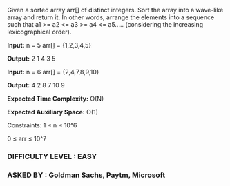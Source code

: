 Given a sorted array arr[] of distinct integers. Sort the array into a wave-like array and return it. In other words, arrange the elements into a sequence such that a1 >= a2 <= a3 >= a4 <= a5..... (considering the increasing lexicographical order).

**Input:**  n = 5 arr[] = {1,2,3,4,5}

**Output:** 2 1 4 3 5

**Input:**  n = 6 arr[] = {2,4,7,8,9,10}

**Output:** 4 2 8 7 10 9

**Expected Time Complexity:** O(N)

**Expected Auxiliary Space:** O(1)

Constraints:
1 ≤ n ≤ 10^6

0 ≤ arr ≤ 10^7

### DIFFICULTY LEVEL : EASY
### ASKED BY :  Goldman Sachs, Paytm, Microsoft
